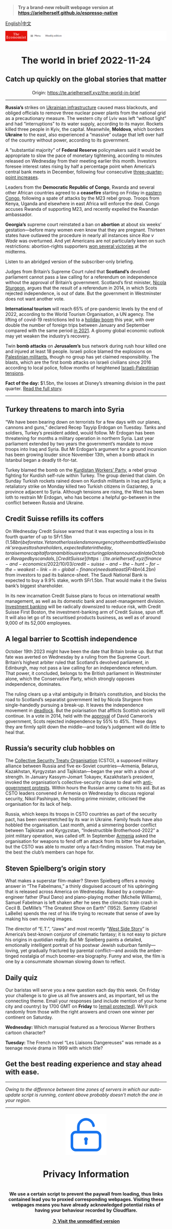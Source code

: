 > **Try a brand-new rebuilt webpage version at https://arielherself.github.io/espresso-native**

[English](https://github.com/arielherself/espresso/blob/main/README.md)|[中文](https://github-com.translate.goog/arielherself/espresso/blob/main/README.md?_x_tr_sl=en&_x_tr_tl=zh-CN&_x_tr_hl=zh-CN&_x_tr_pto=wapp)



![The Economist](menubar.png)

# <p align="center">The world in brief 2022-11-24</p>

## <p align="center">Catch up quickly on the global stories that matter</p>

<p align="center">Origin: <a href="https://te.arielherself.xyz/the-world-in-brief">https://te.arielherself.xyz/the-world-in-brief</a><hr>

<strong>Russia’s </strong>strikes on [Ukrainian infrastructure](https://te.arielherself.xyz/europe/2022/10/24/ukraine-races-to-stop-russia-from-destroying-its-power-grid) caused mass blackouts, and obliged officials to remove three nuclear power plants from the national grid as a precautionary measure. The western city of Lviv was left “without light” and had “interruptions” to its water supply, according to its mayor. Rockets killed three people in Kyiv, the capital. Meanwhile, <strong>Moldova</strong>, which borders <strong>Ukraine</strong> to the east, also experienced a “massive” outage that left over half of the country without power, according to its government. 

A “substantial majority” of <strong>Federal Reserve</strong> policymakers said it would be appropriate to slow the pace of monetary tightening, according to minutes released on Wednesday from their meeting earlier this month. Investors foresee interest rates rising by half a percentage point when America’s central bank meets in December, following four consecutive [three-quarter-point increases](https://te.arielherself.xyz/finance-and-economics/2022/11/02/the-fed-delivers-another-jumbo-rate-rise-and-its-far-from-done).

Leaders from the <strong>Democratic Republic of Congo</strong>, Rwanda and several other African countries agreed to a <strong>ceasefire</strong> starting on Friday in [eastern Congo](https://te.arielherself.xyz/middle-east-and-africa/2022/09/29/congo-says-martial-law-has-brought-calm-yet-violence-is-rising), following a spate of attacks by the M23 rebel group. Troops from Kenya, Uganda and elsewhere in east Africa will enforce the deal. Congo accuses Rwanda of supporting M23, and recently expelled the Rwandan ambassador.

<strong>Georgia’s</strong> supreme court reinstated a ban on<strong> abortion</strong> at about six weeks’ gestation—before many women even know that they are pregnant. Thirteen states have outlawed the procedure in nearly all instances since<em> Roe v Wade</em> was overturned. And yet Americans are not particularly keen on such restrictions: abortion-rights supporters [won several victories](https://te.arielherself.xyz/united-states/2022/11/11/where-abortion-was-on-the-ballot-americans-voted-to-protect-it) at the midterms.

Listen to an abridged version of the subscriber-only briefing.

Judges from Britain’s Supreme Court ruled that <strong>Scotland’s</strong> devolved parliament cannot pass a law calling for a referendum on independence without the approval of Britain’s government. Scotland’s first minister, [Nicola Sturgeon](https://te.arielherself.xyz/the-world-ahead/2022/11/18/nicola-sturgeon-on-the-push-for-another-scottish-referendum), argues that the result of a referendum in 2014, in which Scots rejected independence, is out of date. But the government in Westminster does not want another vote. 

<strong>International tourism </strong>will reach 65% of pre-pandemic levels by the end of 2022, according to the World Tourism Organisation, a UN agency. The lifting of covid-19 restrictions led to a [holiday boom](https://te.arielherself.xyz/the-world-ahead/2022/11/14/take-that-covid-revenge-tourism-takes-off) this year, with over double the number of foreign trips between January and September compared with the same period [in 2021](https://te.arielherself.xyz/graphic-detail/2021/12/01/this-year-may-prove-even-worse-for-the-tourism-industry-than-2020). A gloomy global economic outlook may yet weaken the industry’s recovery. 

Twin <strong>bomb attacks</strong> on <strong>Jerusalem’s</strong> bus network during rush hour killed one and injured at least 18 people. Israeli police blamed the explosions on [Palestinian militants](https://te.arielherself.xyz/briefing/2021/05/20/how-israel-and-hamas-returned-to-armed-conflict), though no group has yet claimed responsibility. The blasts, which are the first bomb attacks on Israeli civilians since 2016 according to local police, follow months of heightened [Israeli-Palestinian tensions](https://te.arielherself.xyz/graphic-detail/2021/05/18/the-israel-palestine-conflict-has-claimed-14000-lives-since-1987). 

<strong>Fact of the day: </strong>$1.5bn, the losses at Disney’s streaming division in the past quarter. [Read the full story](https://te.arielherself.xyz/leaders/2022/11/21/disney-brings-back-a-star-of-the-past-but-its-real-problem-is-the-script).

----------

## Turkey threatens to march into Syria

“We have been bearing down on terrorists for a few days with our planes, cannons and guns,” declared Recep Tayyip Erdogan on Tuesday. Tanks and soldiers, Turkey’s president added, would follow. Mr Erdogan has been threatening for months a military operation in northern Syria. Last year parliament extended by two years the government’s mandate to move troops into Iraq and Syria. But Mr Erdogan’s argument for a ground incursion has been growing louder since November 13th, when a bomb attack in Istanbul began a deadly tit-for-tat.

Turkey blamed the bomb on the [Kurdistan Workers’ Party](https://te.arielherself.xyz/the-economist-explains/2022/06/28/what-is-the-pkk), a rebel group fighting for Kurdish self-rule within Turkey. The group denied that claim. On Sunday Turkish rockets rained down on Kurdish militants in Iraq and Syria; a retaliatory strike on Monday killed two Turkish citizens in Gaziantep, a province adjacent to Syria. Although tensions are rising, the West has been loth to restrain Mr Erdogan, who has become a helpful go-between in the conflict between Russia and Ukraine.

## Credit Suisse refills its coffers

On Wednesday Credit Suisse warned that it was expecting a loss in its fourth quarter of up to SFr1.5bn ($1.58bn) before tax. Yet another loss lends more urgency to the embattled Swiss bank’s request to shareholders, expected later in the day, to raise more capital for an ambitious restructuring plan it announced in late October. Ravaged by scandals, [Credit Suisse](https://te.arielherself.xyz/finance-and-economics/2022/10/03/credit-suisse-and-the-hunt-for-the-weakest-link-in-global-finance) needs at least SFr4bn ($4.2bn) from investors to pad its balance-sheet. The Saudi National Bank is expected to buy a 9.9% stake, worth SFr1.5bn. That would make it the Swiss bank’s biggest shareholder.

In its new incarnation Credit Suisse plans to focus on international wealth management, as well as its domestic bank and asset-management division. [Investment banking](https://te.arielherself.xyz/finance-and-economics/2022/09/28/investment-banks-are-sharpening-the-axe) will be radically downsized to reduce risk, with Credit Suisse First Boston, the investment-banking arm of Credit Suisse, spun off. It will also let go of its securitised products business, as well as of around 9,000 of its 52,000 employees.

## A legal barrier to Scottish independence

October 19th 2023 might have been the date that Britain broke up. But that fate was averted on Wednesday by a ruling from the Supreme Court. Britain’s highest arbiter ruled that Scotland’s devolved parliament, in Edinburgh, may not pass a law calling for an independence referendum. That power, it concluded, belongs to the British parliament in Westminster alone, which the Conservative Party, which strongly opposes independence, dominates.

The ruling clears up a vital ambiguity in Britain’s constitution, and blocks the road to Scotland’s separatist government led by Nicola Sturgeon from single-handedly pursuing a break-up. It leaves the independence movement in [deadlock](https://te.arielherself.xyz/britain/2022/03/05/the-fight-over-scottish-independence-appears-to-be-deadlocked). But the polarisation that afflicts Scottish society will continue. In a vote in 2014, held with the [approval](https://te.arielherself.xyz/britain/2012/01/14/if-at-first-you-dont-succeed) of David Cameron’s government, Scots rejected independence by 55% to 45%. These days they are firmly split down the middle—and today’s judgement will do little to heal that.

## Russia’s security club hobbles on

The [Collective Security Treaty Organisation](https://te.arielherself.xyz/the-economist-explains/2022/01/06/what-is-the-collective-security-treaty-organisation) (CSTO), a supposed military alliance between Russia and five ex-Soviet countries—Armenia, Belarus, Kazakhstan, Kyrgyzstan and Tajikistan—began the year with a show of strength. In January Kassym-Jomart Tokayev, Kazakhstan’s president, invoked the organisation’s collective-security clause to deal with [anti-government protests](https://te.arielherself.xyz/asia/kazakhstans-president-vows-to-cling-on-despite-nationwide-protests/21807017). Within hours the Russian army came to his aid. But as CSTO leaders convened in Armenia on Wednesday to discuss regional security, Nikol Pashinyan, the hosting prime minister, criticised the organisation for its lack of help.

Russia, which keeps its troops in CSTO countries as part of the security pact, has been overstretched by its war in Ukraine. Family feuds have also hobbled the organisation. Last month, amid a simmering border conflict between Tajikistan and Kyrgyzstan, “Indestructible Brotherhood-2022” a joint military operation, was called off. In September [Armenia](https://te.arielherself.xyz/the-economist-explains/2022/09/13/why-azerbaijan-and-armenia-are-fighting-again) asked the organisation for weapons to fend off an attack from its bitter foe Azerbaijan, but the CSTO was able to muster only a fact-finding mission. That may be the best the club’s members can hope for.

## Steven Spielberg’s origin story

What makes a superstar film-maker? Steven Spielberg offers a moving answer in “The Fabelmans,” a thinly disguised account of his upbringing that is released across America on Wednesday. Raised by a computer-engineer father (Paul Dano) and piano-playing mother (Michelle Williams), Samuel Fabelman is left shaken after he sees the climactic train crash in Cecil B. DeMille’s “The Greatest Show on Earth” (1952). Sammy (Gabriel LaBelle) spends the rest of his life trying to recreate that sense of awe by making his own moving images.

The director of “E.T.”, “Jaws” and most recently “[West Side Story](https://te.arielherself.xyz/culture/2022/01/22/west-side-story-and-the-magic-of-remakes)” is America’s best-known conjuror of cinematic fantasy; it is not easy to picture his origins in quotidian reality. But Mr Spielberg paints a detailed, emotionally intelligent portrait of his postwar Jewish suburban family—loving, yet gradually fractured by parental conflict—and avoids the amber-tinged nostalgia of much boomer-era biography. Funny and wise, the film is one by a consummate showman slowing down to reflect.

## Daily quiz

Our baristas will serve you a new question each day this week. On Friday your challenge is to give us all five answers and, as important, tell us the connecting theme. Email your responses (and include mention of your home city and country) by 1700 GMT on <strong>Friday</strong> to [<span class="__cf_email__" data-cfemail="5e0f2b37241b2d2e2c3b2d2d311e3b3d31303133372d2a703d3133">[email&#160;protected]</span>](https://mail.google.com/mail/?view=cm&amp;fs=1&amp;tf=1&amp;to=QuizEspresso@te.arielherself.xyz). We’ll pick randomly from those with the right answers and crown one winner per continent on Saturday.  


<strong>Wednesday: </strong>Which marsupial featured as a ferocious Warner Brothers cartoon character?

<strong>Tuesday: </strong>The French novel “Les Liaisons Dangereuses” was remade as a teenage movie drama in 1999 with which title?

## Get the best reading experience and stay ahead with ease.

----------

*Owing to the difference between time zones of servers in which our auto-update script is running, content above probably doesn't match the one in your region.*

|<br><div align="center"><img src="unlock.png" /><h1>Privacy Information</h1></div></br>We use a certain script to prevent the paywall from loading, thus links contained lead you to proxied corresponding webpages. Visiting these webpages means you have already acknowledged potential risks of having your behaviour recorded by Cloudflare.<br><br>[&#x21BA; Visit the unmodified version](README.raw.md)<br><br>|
|-----|
